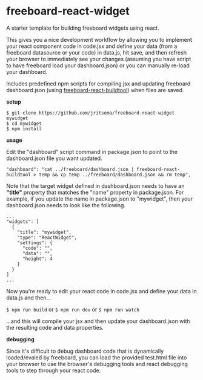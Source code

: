 freeboard-react-widget
=======================

A starter template for building freeboard widgets using react.

This gives you a nice development workflow by allowing you to implement your react component code in code.jsx and define your data (from a freeboard datasource or your code) in data.js, hit save, and then refresh your browser to immediately see your changes (assuming you have script to have freeboard load your dashboard.json) or you can manually re-load your dashboard.

Includes predefined npm scripts for compiling jsx and updating freeboard dashboard.json (using [freeboard-react-buildtool](https://github.com/jritsema/freeboard-react-buildtool)) when files are saved.

**setup**

```
$ git clone https://github.com/jritsema/freeboard-react-widget mywidget
$ cd mywidget
$ npm install
```

**usage**

Edit the "dashboard" script command in package.json to point to the dashboard.json file you want updated.  

```
"dashboard": "cat ../freeboard/dashboard.json | freeboard-react-buildtool > temp && cp temp ../freeboard/dashboard.json && rm temp",
```

Note that the target widget defined in dashboard.json needs to have an **"title"** property that matches the "name" property in package.json.  For example, if you update the name in package.json to "mywidget", then your dashboard.json needs to look like the following.

```
...
"widgets": [
  {
    "title": "mywidget",
    "type": "ReactWidget",
    "settings": {
      "code": "",
      "data": "",
      "height": 4
    }
  }
]
...
```

Now you're ready to edit your react code in code.jsx and define your data in data.js and then...

`$ npm run build` or `$ npm run dev` or `$ npm run watch`

...and this will compile your jsx and then update your dashboard.json with the resulting code and data properties.


**debugging**

Since it's difficult to debug dashboard code that is dynamically loaded/evaled by freeboard, you can load the provided test.html file into your browser to use the browser's debugging tools and react debugging tools to step through your react code.

